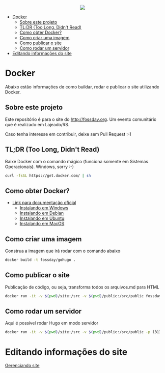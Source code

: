 <p align="center"><img src="https://www.shareicon.net/data/128x128/2015/10/06/112721_development_512x512.png"></p>

- [Docker](#docker)
    - [Sobre este projeto](#sobre-este-projeto)
    - [TL;DR (Too Long, Didn't Read)](#tldr-too-long-didnt-read)
    - [Como obter Docker?](#como-obter-docker)
    - [Como criar uma imagem](#como-criar-uma-imagem)
    - [Como publicar o site](#como-publicar-o-site)
    - [Como rodar um servidor](#como-rodar-um-servidor)
- [Editando informações do site](#editando-informa%C3%A7%C3%B5es-do-site)


<a name="docker"></a>
# Docker

Abaixo estão informações de como buildar, rodar e publicar o site utilizando Docker.

<a name="sobre-este-projeto"></a>
## Sobre este projeto

Este repositório é para o site do http://fossday.org. Um evento comunitário que é realizado
em Lajeado/RS.

Caso tenha interesse em contribuir, deixe sem Pull Request :-)


<a name="too-long"></a>
## TL;DR (Too Long, Didn't Read)

Baixe Docker com o comando mágico (funciona somente em Sistemas Operacionais). Windows, sorry :-)

```bash
curl -fsSL https://get.docker.com/ | sh
```

<a name="como-obter-docker"></a>
## Como obter Docker?

- [Link para documentação oficial](https://docs.docker.com/install/)
    - [Instalando em Windows](https://docs.docker.com/docker-for-windows/install/)
    - [Instalando em Debian](https://docs.docker.com/install/linux/docker-ce/debian/)
    - [Instalando em Ubuntu](https://docs.docker.com/install/linux/docker-ce/ubuntu/)
    - [Instalando em MacOS](https://docs.docker.com/docker-for-mac/install/)

<a name="como-criar-imagem"></a>
## Como criar uma imagem

Construa a imagem que irá rodar com o comando abaixo

```bash
docker build -t fossday/gohugo .
```

<a name="como-publicar-site"></a>
## Como publicar o site

Publicação de código, ou seja, transforma todos os arquivos.md para HTML

```bash
docker run -it -v $(pwd)/site:/src -v $(pwd)/public:/src/public fossday/gohugo
```

<a name="como-rodar-um-servidor"></a>
## Como rodar um servidor

Aqui é possível rodar Hugo em modo servidor

```bash
docker run -it -v $(pwd)/site:/src -v $(pwd)/public:/src/public -p 1313:1313 fossday/gohugo /gohugo.sh -s
```

<a name="editando-informa%C3%A7%C3%B5es-do-site"></a>
# Editando informações do site

[Gerenciando site](docs/manage_site.md)